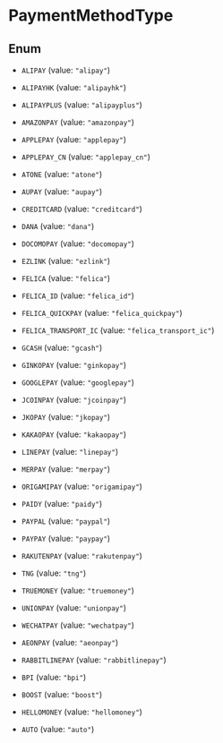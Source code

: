

# PaymentMethodType

## Enum


* `ALIPAY` (value: `"alipay"`)

* `ALIPAYHK` (value: `"alipayhk"`)

* `ALIPAYPLUS` (value: `"alipayplus"`)

* `AMAZONPAY` (value: `"amazonpay"`)

* `APPLEPAY` (value: `"applepay"`)

* `APPLEPAY_CN` (value: `"applepay_cn"`)

* `ATONE` (value: `"atone"`)

* `AUPAY` (value: `"aupay"`)

* `CREDITCARD` (value: `"creditcard"`)

* `DANA` (value: `"dana"`)

* `DOCOMOPAY` (value: `"docomopay"`)

* `EZLINK` (value: `"ezlink"`)

* `FELICA` (value: `"felica"`)

* `FELICA_ID` (value: `"felica_id"`)

* `FELICA_QUICKPAY` (value: `"felica_quickpay"`)

* `FELICA_TRANSPORT_IC` (value: `"felica_transport_ic"`)

* `GCASH` (value: `"gcash"`)

* `GINKOPAY` (value: `"ginkopay"`)

* `GOOGLEPAY` (value: `"googlepay"`)

* `JCOINPAY` (value: `"jcoinpay"`)

* `JKOPAY` (value: `"jkopay"`)

* `KAKAOPAY` (value: `"kakaopay"`)

* `LINEPAY` (value: `"linepay"`)

* `MERPAY` (value: `"merpay"`)

* `ORIGAMIPAY` (value: `"origamipay"`)

* `PAIDY` (value: `"paidy"`)

* `PAYPAL` (value: `"paypal"`)

* `PAYPAY` (value: `"paypay"`)

* `RAKUTENPAY` (value: `"rakutenpay"`)

* `TNG` (value: `"tng"`)

* `TRUEMONEY` (value: `"truemoney"`)

* `UNIONPAY` (value: `"unionpay"`)

* `WECHATPAY` (value: `"wechatpay"`)

* `AEONPAY` (value: `"aeonpay"`)

* `RABBITLINEPAY` (value: `"rabbitlinepay"`)

* `BPI` (value: `"bpi"`)

* `BOOST` (value: `"boost"`)

* `HELLOMONEY` (value: `"hellomoney"`)

* `AUTO` (value: `"auto"`)



